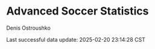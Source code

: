 # Advanced Soccer Statistics
Denis Ostroushko

<!-- gfm -->

Last successful data update: 2025-02-20 23:14:28 CST
